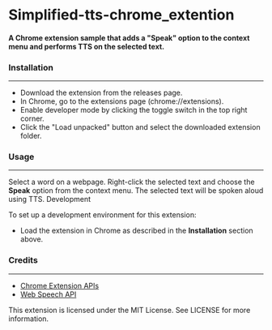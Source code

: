 # Simplified-tts-chrome_extention
#### A Chrome extension sample that adds a "Speak" option to the context menu and performs TTS on the selected text.

### Installation
-----------------
- Download the extension from the releases page.
- In Chrome, go to the extensions page (chrome://extensions).
- Enable developer mode by clicking the toggle switch in the top right corner.
- Click the "Load unpacked" button and select the downloaded extension folder.

### Usage
---------
Select a word on a webpage.
Right-click the selected text and choose the __Speak__ option from the context menu.
The selected text will be spoken aloud using TTS.
Development

To set up a development environment for this extension:
- Load the extension in Chrome as described in the __Installation__ section above.

### Credits
------------
- [Chrome Extension APIs](https://developer.chrome.com/docs/extensions/reference/)
- [Web Speech API](https://developer.mozilla.org/en-US/docs/Web/API/Web_Speech_API)

This extension is licensed under the MIT License. See LICENSE for more information.
